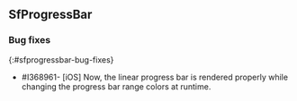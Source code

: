 ## SfProgressBar

### Bug fixes
{:#sfprogressbar-bug-fixes}

* #I368961- [iOS] Now, the linear progress bar is rendered properly while changing the progress bar range colors at runtime.

